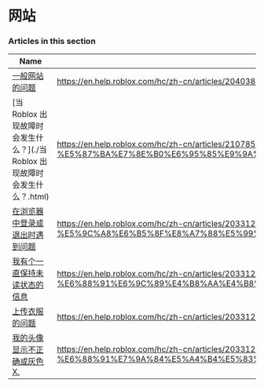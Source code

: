# 网站  
### Articles in this section
Name|URL
-|-
[一般网站的问题](./一般网站的问题.html) |https://en.help.roblox.com/hc/zh-cn/articles/204038784-%E4%B8%80%E8%88%AC%E7%BD%91%E7%AB%99%E7%9A%84%E9%97%AE%E9%A2%98
[当 Roblox 出现故障时会发生什么？](./当 Roblox 出现故障时会发生什么？.html) |https://en.help.roblox.com/hc/zh-cn/articles/210785523-%E5%BD%93-Roblox-%E5%87%BA%E7%8E%B0%E6%95%85%E9%9A%9C%E6%97%B6%E4%BC%9A%E5%8F%91%E7%94%9F%E4%BB%80%E4%B9%88-
[在浏览器中登录或退出时遇到问题](./在浏览器中登录或退出时遇到问题.html) |https://en.help.roblox.com/hc/zh-cn/articles/203312820-%E5%9C%A8%E6%B5%8F%E8%A7%88%E5%99%A8%E4%B8%AD%E7%99%BB%E5%BD%95%E6%88%96%E9%80%80%E5%87%BA%E6%97%B6%E9%81%87%E5%88%B0%E9%97%AE%E9%A2%98
[我有个一直保持未读状态的信息](./我有个一直保持未读状态的信息.html) |https://en.help.roblox.com/hc/zh-cn/articles/203312970-%E6%88%91%E6%9C%89%E4%B8%AA%E4%B8%80%E7%9B%B4%E4%BF%9D%E6%8C%81%E6%9C%AA%E8%AF%BB%E7%8A%B6%E6%80%81%E7%9A%84%E4%BF%A1%E6%81%AF
[上传衣服的问题](./上传衣服的问题.html) |https://en.help.roblox.com/hc/zh-cn/articles/203312930-%E4%B8%8A%E4%BC%A0%E8%A1%A3%E6%9C%8D%E7%9A%84%E9%97%AE%E9%A2%98
[我的头像显示不正确或灰色X.](./我的头像显示不正确或灰色X..html) |https://en.help.roblox.com/hc/zh-cn/articles/203312960-%E6%88%91%E7%9A%84%E5%A4%B4%E5%83%8F%E6%98%BE%E7%A4%BA%E4%B8%8D%E6%AD%A3%E7%A1%AE%E6%88%96%E7%81%B0%E8%89%B2X-